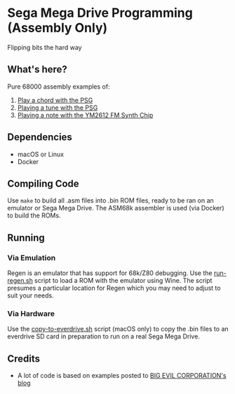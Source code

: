 # Sega Mega Drive Programming (Assembly Only)

Flipping bits the hard way

## What's here?

Pure 68000 assembly examples of:

1. [Play a chord with the PSG](src/psg-test.asm)
2. [Playing a tune with the PSG](src/psg-sequencer.asm)
3. [Playing a note with the YM2612 FM Synth Chip](src/ym2612-note.asm)

## Dependencies

* macOS or Linux
* Docker

## Compiling Code

Use `make` to build all .asm files into .bin ROM files, ready to be ran on an emulator or Sega Mega Drive. The ASM68k assembler is used (via Docker) to build the ROMs.

## Running

### Via Emulation

Regen is an emulator that has support for 68k/Z80 debugging. Use the [run-regen.sh](../run-regen.sh) script to load a ROM with the emulator using Wine. The script presumes a particular location for Regen which you may need to adjust to suit your needs.

### Via Hardware

Use the [copy-to-everdrive.sh](../copy-to-everdrive.sh) script (macOS only) to copy the .bin files to an everdrive SD card in preparation to run on a real Sega Mega Drive.

## Credits

* A lot of code is based on examples posted to [BIG EVIL CORPORATION's blog](https://bigevilcorporation.co.uk/2012/09/03/sega-megadrive-10-sound-part-i-the-psg-chip/)


